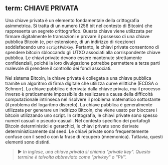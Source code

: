 term: CHIAVE PRIVATA
---

Una chiave privata è un elemento fondamentale della crittografia asimmetrica. Si tratta di un numero (256 bit nel contesto di Bitcoin) che rappresenta un segreto crittografico. Questa chiave viene utilizzata per firmare digitalmente le transazioni e provare il possesso di una chiave pubblica Bitcoin (e, per estensione, di un indirizzo di ricezione) soddisfacendo uno `scriptPubKey`. Pertanto, le chiavi private consentono di spendere bitcoin sbloccando gli UTXO associati alla corrispondente chiave pubblica. Le chiavi private devono essere mantenute strettamente confidenziali, poiché la loro divulgazione potrebbe permettere a terze parti malevole di prendere il controllo dei fondi associati.

Nel sistema Bitcoin, la chiave privata è collegata a una chiave pubblica tramite un algoritmo di firma digitale che utilizza curve ellittiche (ECDSA o Schnorr). La chiave pubblica è derivata dalla chiave privata, ma il processo inverso è praticamente impossibile da realizzare a causa della difficoltà computazionale intrinseca nel risolvere il problema matematico sottostante (il problema del logaritmo discreto). La chiave pubblica è generalmente utilizzata per generare un indirizzo Bitcoin, che viene usato per bloccare i bitcoin utilizzando uno script. In crittografia, le chiavi private sono spesso numeri casuali o pseudo-casuali. Nel contesto specifico dei portafogli Bitcoin deterministici e gerarchici, le chiavi private sono derivate deterministicamente dal seed. Le chiavi private sono frequentemente confuse con il seed o con la frase di recupero (mnemonica). Tuttavia, questi elementi sono distinti.

> ► *In inglese, una chiave privata si chiama "private key". Questo termine è talvolta abbreviato come "privkey" o "PV".*